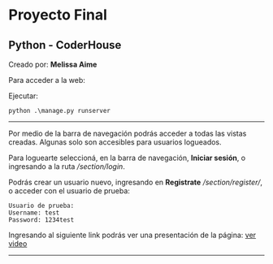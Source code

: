 # Proyecto Final
## Python - CoderHouse
Creado por: **Melissa Aime**

Para acceder a la web:

Ejecutar: 

```
python .\manage.py runserver
```

---

Por medio de la barra de navegación podrás acceder a todas las vistas creadas. Algunas solo son accesibles para usuarios logueados.

Para loguearte seleccioná, en la barra de navegación, **Iniciar sesión**, o ingresando a la ruta */section/login*. 

Podrás crear un usuario nuevo, ingresando en **Registrate** */section/register/*, o acceder con el usuario de prueba:

```
Usuario de prueba:
Username: test
Password: 1234test
```

Ingresando al siguiente link podrás ver una presentación de la página: [ver video](https://drive.google.com/file/d/1EBOpU2Cd__2iofAwmSYQq3qMg5SlS5gk/view?usp=sharing)


---